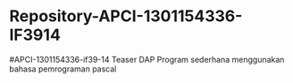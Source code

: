 # Repository-APCI-1301154336-IF3914
#APCI-1301154336-if39-14 Teaser DAP  Program sederhana menggunakan bahasa pemrograman pascal
